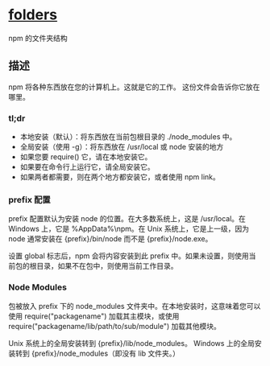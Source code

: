 # [folders](https://docs.npmjs.com/cli/v7/configuring-npm/folders)
npm 的文件夹结构

## 描述

npm 将各种东西放在您的计算机上。这就是它的工作。
这份文件会告诉你它放在哪里。

### tl;dr
- 本地安装（默认）：将东西放在当前包根目录的 ./node_modules 中。
- 全局安装（使用 -g）：将东西放在 /usr/local 或 node 安装的地方
- 如果您要 require() 它，请在本地安装它。
- 如果要在命令行上运行它，请全局安装它。
- 如果两者都需要，则在两个地方都安装它，或者使用 npm link。

### prefix 配置
prefix 配置默认为安装 node 的位置。在大多数系统上，这是 /usr/local。在 Windows 上，它是 %AppData%\npm。在 Unix 系统上，它是上一级，因为 node 通常安装在 {prefix}/bin/node 而不是 {prefix}/node.exe。

设置 global 标志后，npm 会将内容安装到此 prefix 中。如果未设置，则使用当前包的根目录，如果不在包中，则使用当前工作目录。

### Node Modules
包被放入 prefix 下的 node_modules 文件夹中。在本地安装时，这意味着您可以使用 require("packagename") 加载其主模块，或使用 require("packagename/lib/path/to/sub/module") 加载其他模块。

Unix 系统上的全局安装转到 {prefix}/lib/node_modules。 Windows 上的全局安装转到 {prefix}/node_modules（即没有 lib 文件夹。）
